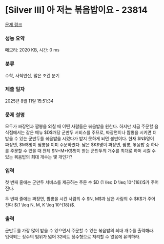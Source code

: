 # [Silver III] 아 저는 볶음밥이요 - 23814 

[문제 링크](https://www.acmicpc.net/problem/23814) 

### 성능 요약

메모리: 2020 KB, 시간: 0 ms

### 분류

수학, 사칙연산, 많은 조건 분기

### 제출 일자

2025년 8월 11일 15:51:34

### 문제 설명

<p>모두가 짜장면과 짬뽕을 외칠 때 어떤 사람들은 볶음밥을 원한다. 하지만 지금 주문할 음식점에서는 같은 메뉴 $D$개당 군만두 서비스를 주므로, 짜장면이나 짬뽕을 시키면 더 받을 수 있는 군만두를 볶음밥을 시켰다가 받지 못하게 되면 불만이다. 현재 $N$명이 짜장면, $M$명이 짬뽕을 이미 주문하였다. 남은 $K$명이 짜장면, 짬뽕, 볶음밥 중 하나를 주문할 수 있을 때 전체 $N+M+K$명이 받는 군만두의 개수를 최대로 하며 시킬 수 있는 볶음밥의 최대 개수는 몇 개인가?</p>

### 입력 

 <p>첫 번째 줄에는 군만두 서비스를 제공하는 주문 수 $D (1 \leq D \leq 10^{18})$가 주어진다.</p>

<p>두 번째 줄에는 짜장면, 짬뽕을 시킨 사람의 수 $N, M$과 남은 사람의 수 $K$가 주어진다 $(1 \leq N, M, K \leq 10^{18})$.</p>

### 출력 

 <p>군만두를 가장 많이 받을 수 있으면서 주문할 수 있는 볶음밥의 최대 개수를 출력해라. 입력되는 정수의 범위가 넓어 32비트 정수형으로 처리할 수 없음에 유의하라.</p>

